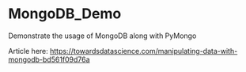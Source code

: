 # MongoDB_Demo
Demonstrate the usage of MongoDB along with PyMongo

Article here: https://towardsdatascience.com/manipulating-data-with-mongodb-bd561f09d76a
